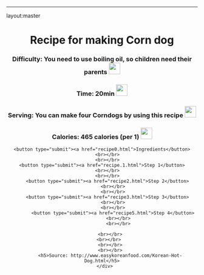 ---	
layout:master
<body>
    <center>
      <div style="background-image: url('oil.jpg')"">
      <div class="abc d">
       <h1>Recipe for making Corn dog</h1>
       <h3>Difficulty: You need to use boiling oil, so children need their parents <img src="oil-bottle (1).png" width="30px" ></h3>
       <h3>Time: 20min <img src="alarm-clock.png" width="30px" ></h3>
       <h3>Serving: You can make  four Corndogs by using this recipe <img src="human.png" width="30px" > </h3>
       <!--I think this is just for one person. 4 Corndogs are not a lot for me...-->
       <h3> Calories: 465 calories (per 1) <img src="calories.png" width="30px" ></h3>
      </div>    

    <button type="submit"><a href="recipe0.html">Ingredients</button>
        <br></br>
        <br></br>
    <button type="submit"><a href="recipe.1.html">Step 1</button>
        <br></br>
        <br></br>
        <button type="submit"><a href="recipe2.html">Step 2</button>
            <br></br>
            <br></br>
        <button type="submit"><a href="recipe3.html">Step 3</button>
            <br></br>
            <br></br>
            <button type="submit"><a href="recipe5.html">Step 4</button>
                <br></br>
                <br></br>
          
          <br></br>
          <br></br> 
          <br></br>
          <br></br>
          <h5>Source: http://www.easykoreanfood.com/Korean-Hot-Dog.html</h5>
      </div>
</body>
